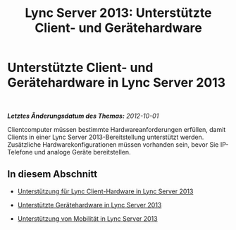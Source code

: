 ﻿---
title: 'Lync Server 2013: Unterstützte Client- und Gerätehardware'
TOCTitle: Unterstützte Client- und Gerätehardware
ms:assetid: f6aa1192-1bfe-44e0-8ea0-7b361632243d
ms:mtpsurl: https://technet.microsoft.com/de-de/library/Gg413039(v=OCS.15)
ms:contentKeyID: 49295930
ms.date: 05/19/2016
mtps_version: v=OCS.15
ms.translationtype: HT
---

# Unterstützte Client- und Gerätehardware in Lync Server 2013

 

_**Letztes Änderungsdatum des Themas:** 2012-10-01_

Clientcomputer müssen bestimmte Hardwareanforderungen erfüllen, damit Clients in einer Lync Server 2013-Bereitstellung unterstützt werden. Zusätzliche Hardwarekonfigurationen müssen vorhanden sein, bevor Sie IP-Telefone und analoge Geräte bereitstellen.

## In diesem Abschnitt

  - [Unterstützung für Lync Client-Hardware in Lync Server 2013](lync-server-2013-lync-client-hardware-support.md)

  - [Unterstützte Gerätehardware in Lync Server 2013](lync-server-2013-device-hardware-support.md)

  - [Unterstützung von Mobilität in Lync Server 2013](lync-server-2013-mobility-support.md)

